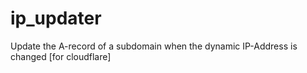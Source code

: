 ip_updater
==========

Update the A-record of a subdomain when the dynamic IP-Address is changed [for cloudflare]
